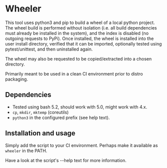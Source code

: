 <!--
SPDX-FileCopyrightText: 2024 Philip Eklöf

SPDX-License-Identifier: MIT
-->

# Wheeler

This tool uses python3 and pip to build a wheel of a local python project. The
wheel build is performed without isolation (i.e. all build dependencies must
already be installed in the system), and the index is disabled (no outgoing
requests to PyPi). Once installed, the wheel is installed into the user install
directory, verified that it can be imported, optionally tested using
pytest/unittest, and then uninstalled again.

The wheel may also be requested to be copied/extracted into a chosen directory.

Primarily meant to be used in a clean CI environment prior to distro packaging.

## Dependencies

- Tested using bash 5.2, should work with 5.0, might work with 4.x.
- `cp`, `mkdir`, `mktemp` (coreutils)
- `python3` in the configured prefix (see help text).

## Installation and usage

Simply add the script to your CI environment. Perhaps make it available as
`wheeler` in the PATH.

Have a look at the script's --help text for more information.
